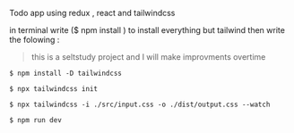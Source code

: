 Todo app using redux , react and tailwindcss

in terminal write ($ npm install ) to install everything but tailwind
then write the folowing : 

> this is a seltstudy project and I will make improvments overtime

```$ npm install -D tailwindcss```

```$ npx tailwindcss init```

```$ npx tailwindcss -i ./src/input.css -o ./dist/output.css --watch```

```$ npm run dev ```
